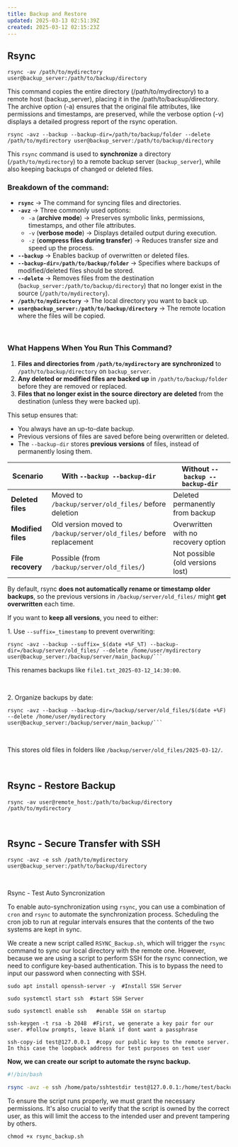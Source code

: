 ```yaml
---
title: Backup and Restore
updated: 2025-03-13 02:51:39Z
created: 2025-03-12 02:15:23Z
---
```


## **Rsync**

```shell-session
rsync -av /path/to/mydirectory user@backup_server:/path/to/backup/directory
```

This command copies the entire directory (/path/to/mydirectory) to a remote host (backup_server), placing it in the /path/to/backup/directory. The archive option (-a) ensures that the original file attributes, like permissions and timestamps, are preserved, while the verbose option (-v) displays a detailed progress report of the rsync operation.

```shell-session
rsync -avz --backup --backup-dir=/path/to/backup/folder --delete /path/to/mydirectory user@backup_server:/path/to/backup/directory
```

This `rsync` command is used to **synchronize** a directory (`/path/to/mydirectory`) to a remote backup server (`backup_server`), while also keeping backups of changed or deleted files.

### Breakdown of the command:

- **`rsync`** → The command for syncing files and directories.
- **`-avz`** → Three commonly used options:
    - `-a` (**archive mode**) → Preserves symbolic links, permissions, timestamps, and other file attributes.
    - `-v` (**verbose mode**) → Displays detailed output during execution.
    - `-z` (**compress files during transfer**) → Reduces transfer size and speed up the process.
- **`--backup`** → Enables backup of overwritten or deleted files.
- **`--backup-dir=/path/to/backup/folder`** → Specifies where backups of modified/deleted files should be stored.
- **`--delete`** → Removes files from the destination (`backup_server:/path/to/backup/directory`) that no longer exist in the source (`/path/to/mydirectory`).
- **`/path/to/mydirectory`** → The local directory you want to back up.
- **`user@backup_server:/path/to/backup/directory`** → The remote location where the files will be copied.

&nbsp;

### What Happens When You Run This Command?

1.  **Files and directories from `/path/to/mydirectory` are synchronized** to `/path/to/backup/directory` on `backup_server`.
2.  **Any deleted or modified files are backed up** in `/path/to/backup/folder` before they are removed or replaced.
3.  **Files that no longer exist in the source directory are deleted** from the destination (unless they were backed up).

This setup ensures that:

- You always have an up-to-date backup.
- Previous versions of files are saved before being overwritten or deleted.
- The `--backup-dir` stores **previous versions** of files, instead of permanently losing them.

| Scenario | **With `--backup --backup-dir`** | **Without `--backup --backup-dir`** |
| --- | --- | --- |
| **Deleted files** | Moved to `/backup/server/old_files/` before deletion | Deleted permanently from backup |
| **Modified files** | Old version moved to `/backup/server/old_files/` before replacement | Overwritten with no recovery option |
| **File recovery** | Possible (from `/backup/server/old_files/`) | Not possible (old versions lost) |

By default, rsync **does not automatically rename or timestamp older backups**, so the previous versions in `/backup/server/old_files/` might **get overwritten** each time.

If you want to **keep all versions**, you need to either:

1\. Use `--suffix=_timestamp` to prevent overwriting:

```shell-session
rsync -avz --backup --suffix=_$(date +%F_%T) --backup-dir=/backup/server/old_files/ --delete /home/user/mydirectory user@backup_server:/backup/server/main_backup/```

```

This renames backups like `file1.txt_2025-03-12_14:30:00`.

&nbsp;

2\. Organize backups by date:

```shell-session
rsync -avz --backup --backup-dir=/backup/server/old_files/$(date +%F) --delete /home/user/mydirectory user@backup_server:/backup/server/main_backup/```

```

&nbsp;

This stores old files in folders like `/backup/server/old_files/2025-03-12/`.

&nbsp;

## **Rsync - Restore Backup**

```shell-session
rsync -av user@remote_host:/path/to/backup/directory /path/to/mydirectory
```

&nbsp;

## **Rsync - Secure Transfer with SSH**

```shell-session
rsync -avz -e ssh /path/to/mydirectory user@backup_server:/path/to/backup/directory
```

&nbsp;

Rsync - Test Auto Syncronization

To enable auto-synchronization using `rsync`, you can use a combination of `cron` and `rsync` to automate the synchronization process. Scheduling the cron job to run at regular intervals ensures that the contents of the two systems are kept in sync.

We create a new script called `RSYNC_Backup.sh`, which will trigger the `rsync` command to sync our local directory with the remote one. However, because we are using a script to perform SSH for the rsync connection, we need to configure key-based authentication. This is to bypass the need to input our password when connecting with SSH.

```shell
sudo apt install openssh-server -y  #Install SSH Server
```

```shell
sudo systemctl start ssh  #start SSH Server
```

```shell-session
sudo systemctl enable ssh   #enable SSH on startup
```

```shell-session
ssh-keygen -t rsa -b 2048  #First, we generate a key pair for our user. #follow prompts, leave blank if dont want a passphrase
```

```shell-session
ssh-copy-id test@127.0.0.1  #copy our public key to the remote server. In this case the loopback address for test purposes on test user
```

**Now, we can create our script to automate the rsync backup.**

```bash
#!/bin/bash

rsync -avz -e ssh /home/pato/sshtestdir test@127.0.0.1:/home/test/backuptestdir
```

To ensure the script runs properly, we must grant the necessary permissions. It's also crucial to verify that the script is owned by the correct user, as this will limit the access to the intended user and prevent tampering by others.

```shell-session
chmod +x rsync_backup.sh
```